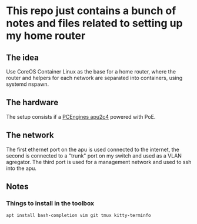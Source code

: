 # This repo just contains a bunch of notes and files related to setting up my home router

## The idea

Use CoreOS Container Linux as the base for a home router, where the router and
helpers for each network are separated into containers, using systemd nspawn.

## The hardware

The setup consists if a [PCEngines apu2c4](https://pcengines.ch/apu2d4.htm)
powered with PoE.

## The network

The first ethernet port on the apu is used connected to the internet, the
second is connected to a "trunk" port on my switch and used as a VLAN
agregator. The third port is used for a management network and used to
ssh into the apu.

## Notes

### Things to install in the **toolbox**

    apt install bash-completion vim git tmux kitty-terminfo

